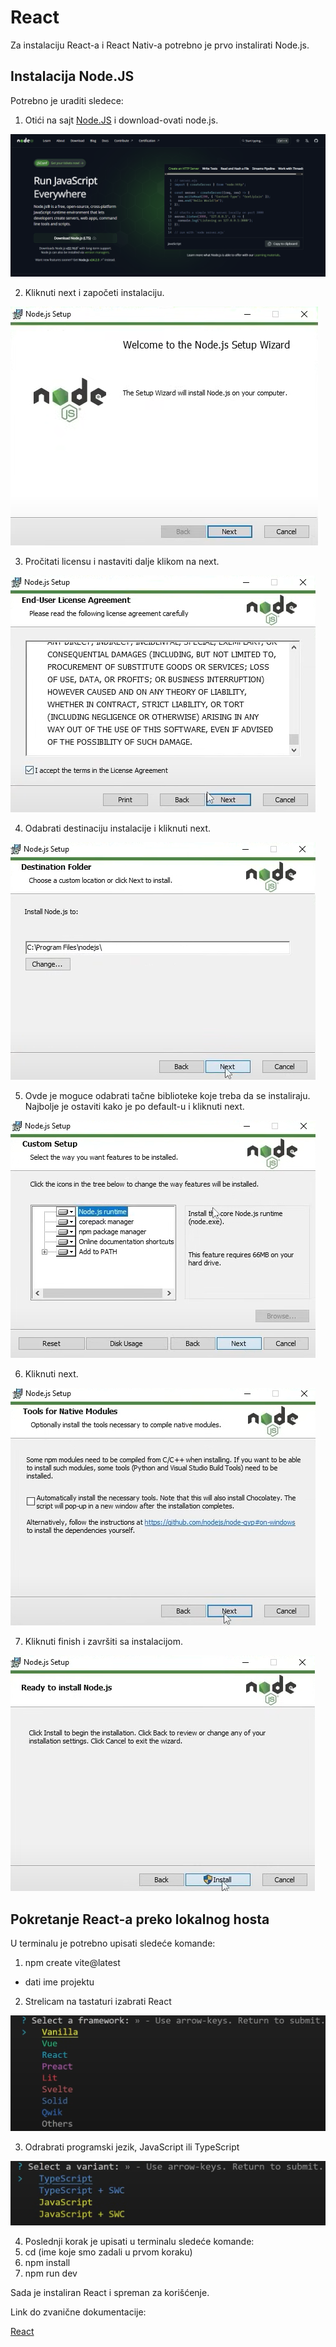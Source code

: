 # React

Za instalaciju React-a i React Nativ-a potrebno je prvo instalirati Node.js.

## Instalacija Node.JS

Potrebno je uraditi sledece:

1. Otići na sajt [Node.JS](https://nodejs.org/en) i download-ovati node.js.

![Nedostupna slika](images/image1.png)

2. Kliknuti next i započeti instalaciju.

![Nedostupna slika](images/image2.png)

3. Pročitati licensu i nastaviti dalje klikom na next.

![Nedostupna slika](images/image3.png)

4. Odabrati destinaciju instalacije i kliknuti next.

![Nedostupna slika](images/image4.png)

5. Ovde je moguce odabrati tačne biblioteke koje treba da se instaliraju. Najbolje je ostaviti kako je po default-u i kliknuti next.

![Nedostupna slika](images/image5.png)

6. Kliknuti next.

![Nedostupna slika](images/image6.png)

7. Kliknuti finish i završiti sa instalacijom.

![Nedostupna slika](images/image7.png)

## Pokretanje React-a preko lokalnog hosta

U terminalu je potrebno upisati sledeće komande:

1. npm create vite@latest
- dati ime projektu

2. Strelicam na tastaturi izabrati React

![Nedostupna slika](images/react.png)

3. Odrabrati programski jezik, JavaScript ili TypeScript

![Nedostupna slika](images/jezik.png)

4. Poslednji korak je upisati u terminalu sledeće komande:
1. cd (ime koje smo zadali u prvom koraku)
2. npm install
3. npm run dev

Sada je instaliran React i spreman za korišćenje.

Link do zvanične dokumentacije:

[React](https://react.dev/learn/installation)
